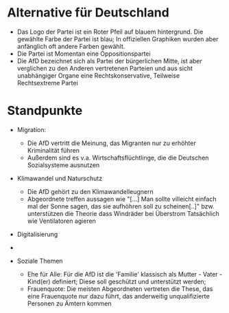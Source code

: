 # Alternative für Deutschland

- Das Logo der Partei ist ein Roter Pfeil auf blauem hintergrund. Die gewählte Farbe der Partei ist blau; In offiziellen Graphiken wurden aber anfänglich oft andere Farben gewählt.
- Die Partei ist Momentan eine Oppositionspartei
- Die AfD bezeichnet sich als Partei der bürgerlichen Mitte, ist aber verglichen zu den Anderen vertretenen Parteien und aus sicht unabhängiger Organe eine Rechtskonservative, Teilweise Rechtsextreme Partei

# Standpunkte

- Migration:
    - Die AfD vertritt die Meinung, das Migranten nur zu erhöhter Kriminalität führen
    - Außerdem sind es v.a. Wirtschaftsflüchtlinge, die die Deutschen Sozialsysteme ausnutzen

- Klimawandel und Naturschutz
  - Die AfD gehört zu den Klimawandelleugnern
  - Abgeordnete treffen aussagen wie "[...] Man sollte villeicht einfach mal der Sonne sagen, das sie aufhöhren soll zu scheinen[..]" bzw. unterstützen die Theorie dass Windräder bei Überstrom Tatsächlich wie Ventilatoren agieren

- Digitalisierung
- 

- Soziale Themen
  - Ehe für Alle: Für die AfD ist die 'Familie' klassisch als Mutter - Vater - Kind(er) definiert; Diese soll geschützt und unterstützt werden;
  - Frauenquote: Die meisten Abgeordneten vertreten die These, das eine Frauenquote nur dazu führt, das anderweitig unqualifizierte Personen zu Ämtern kommen